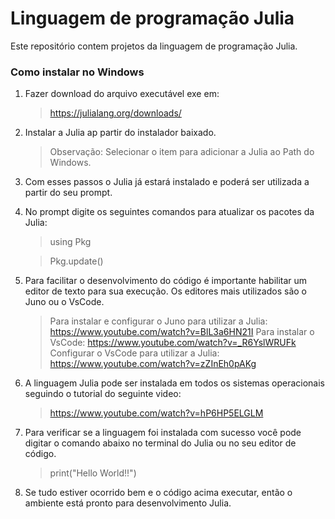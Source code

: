 # Linguagem de programação Julia

Este repositório contem projetos da linguagem de programação Julia.


### Como instalar no Windows

1. Fazer download do arquivo executável  exe em:
	> https://julialang.org/downloads/
	
2. Instalar a Julia ap partir do instalador baixado. 
	>Observação: Selecionar o item para adicionar a Julia ao Path do Windows.
	
3. Com esses passos o Julia já estará instalado e poderá ser utilizada a partir do seu prompt. 
4. No prompt digite os seguintes comandos para atualizar os pacotes da Julia:
	> using Pkg
	
	> Pkg.update()
	
5. Para facilitar o desenvolvimento do código é importante habilitar um editor de texto para sua execução. Os editores mais utilizados são o Juno ou o VsCode.
	> Para instalar e configurar o Juno para utilizar a Julia: https://www.youtube.com/watch?v=BlL3a6HN21I
	> Para instalar o VsCode: https://www.youtube.com/watch?v=_R6YslWRUFk
	> Configurar o VsCode para utilizar a Julia: https://www.youtube.com/watch?v=zZInEh0pAKg
	
6.  A linguagem Julia pode ser instalada em todos os sistemas operacionais seguindo o tutorial do seguinte video:
	> https://www.youtube.com/watch?v=hP6HP5ELGLM 
	
7. Para verificar se a linguagem foi instalada com sucesso você pode digitar o comando abaixo no terminal do Julia ou no seu editor de código.
	> print("Hello World!!")
	
8.  Se tudo estiver ocorrido bem e o código acima executar, então o ambiente está pronto para desenvolvimento Julia.
